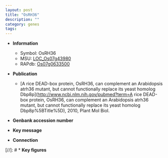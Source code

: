 ```yaml
---
layout: post
title: "OsRH36"
description: ""
category: genes
tags: 
---
```


* **Information**  
    + Symbol: OsRH36  
    + MSU: [LOC_Os07g43980](http://rice.uga.edu/cgi-bin/ORF_infopage.cgi?orf=LOC_Os07g43980)  
    + RAPdb: [Os07g0633500](https://rapdb.dna.affrc.go.jp/locus/?name=Os07g0633500)  

* **Publication**  
    + [A rice DEAD-box protein, OsRH36, can complement an Arabidopsis atrh36 mutant, but cannot functionally replace its yeast homolog Dbp8p](http://www.ncbi.nlm.nih.gov/pubmed?term=A rice DEAD-box protein, OsRH36, can complement an Arabidopsis atrh36 mutant, but cannot functionally replace its yeast homolog Dbp8p%5BTitle%5D), 2010, Plant Mol Biol.

* **Genbank accession number**  

* **Key message**  

* **Connection**  

[//]: # * **Key figures**  


